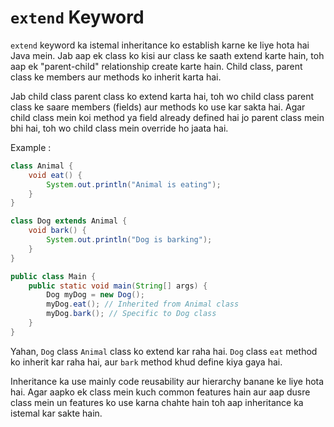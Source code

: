 # `extend` Keyword

`extend` keyword ka istemal inheritance ko establish karne ke liye hota hai Java mein. Jab aap ek class ko kisi aur class ke saath extend karte hain, toh aap ek "parent-child" relationship create karte hain. Child class, parent class ke members aur methods ko inherit karta hai.

Jab child class parent class ko extend karta hai, toh wo child class parent class ke saare members (fields) aur methods ko use kar sakta hai. Agar child class mein koi method ya field already defined hai jo parent class mein bhi hai, toh wo child class mein override ho jaata hai.

Example :

```java
class Animal {
    void eat() {
        System.out.println("Animal is eating");
    }
}

class Dog extends Animal {
    void bark() {
        System.out.println("Dog is barking");
    }
}

public class Main {
    public static void main(String[] args) {
        Dog myDog = new Dog();
        myDog.eat(); // Inherited from Animal class
        myDog.bark(); // Specific to Dog class
    }
}
```

Yahan, `Dog` class `Animal` class ko extend kar raha hai. `Dog` class `eat` method ko inherit kar raha hai, aur `bark` method khud define kiya gaya hai.

Inheritance ka use mainly code reusability aur hierarchy banane ke liye hota hai. Agar aapko ek class mein kuch common features hain aur aap dusre class mein un features ko use karna chahte hain toh aap inheritance ka istemal kar sakte hain.